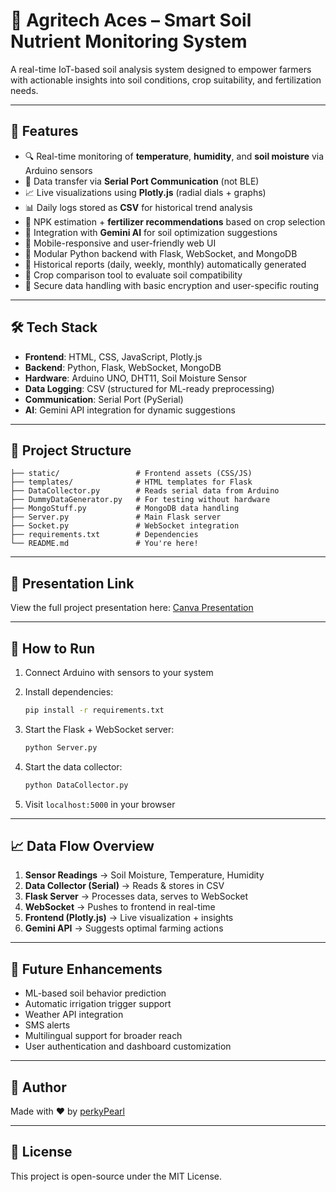 # 🌱 Agritech Aces – Smart Soil Nutrient Monitoring System

A real-time IoT-based soil analysis system designed to empower farmers with actionable insights into soil conditions, crop suitability, and fertilization needs.

---

## 🚀 Features

* 🔍 Real-time monitoring of **temperature**, **humidity**, and **soil moisture** via Arduino sensors
* 🔌 Data transfer via **Serial Port Communication** (not BLE)
* 📈 Live visualizations using **Plotly.js** (radial dials + graphs)
* 📊 Daily logs stored as **CSV** for historical trend analysis
* 🌾 NPK estimation + **fertilizer recommendations** based on crop selection
* 🤖 Integration with **Gemini AI** for soil optimization suggestions
* 📱 Mobile-responsive and user-friendly web UI
* 🧠 Modular Python backend with Flask, WebSocket, and MongoDB
* 📁 Historical reports (daily, weekly, monthly) automatically generated
* 🔄 Crop comparison tool to evaluate soil compatibility
* 🔐 Secure data handling with basic encryption and user-specific routing

---

## 🛠 Tech Stack

* **Frontend**: HTML, CSS, JavaScript, Plotly.js
* **Backend**: Python, Flask, WebSocket, MongoDB
* **Hardware**: Arduino UNO, DHT11, Soil Moisture Sensor
* **Data Logging**: CSV (structured for ML-ready preprocessing)
* **Communication**: Serial Port (PySerial)
* **AI**: Gemini API integration for dynamic suggestions

---

## 📂 Project Structure

```
├── static/                 # Frontend assets (CSS/JS)
├── templates/              # HTML templates for Flask
├── DataCollector.py        # Reads serial data from Arduino
├── DummyDataGenerator.py   # For testing without hardware
├── MongoStuff.py           # MongoDB data handling
├── Server.py               # Main Flask server
├── Socket.py               # WebSocket integration
├── requirements.txt        # Dependencies
└── README.md               # You're here!
```

---

## 📍 Presentation Link

View the full project presentation here: [Canva Presentation](https://www.canva.com/design/DAGUZzMTaY4/fuO9MAJ-_e5faTxo-IR8jg/edit?utm_content=DAGUZzMTaY4&utm_campaign=designshare&utm_medium=link2&utm_source=sharebutton)

---

## 🧪 How to Run

1. Connect Arduino with sensors to your system
2. Install dependencies:

   ```bash
   pip install -r requirements.txt
   ```
3. Start the Flask + WebSocket server:

   ```bash
   python Server.py
   ```
4. Start the data collector:

   ```bash
   python DataCollector.py
   ```
5. Visit `localhost:5000` in your browser

---

## 📈 Data Flow Overview

1. **Sensor Readings** → Soil Moisture, Temperature, Humidity
2. **Data Collector (Serial)** → Reads & stores in CSV
3. **Flask Server** → Processes data, serves to WebSocket
4. **WebSocket** → Pushes to frontend in real-time
5. **Frontend (Plotly.js)** → Live visualization + insights
6. **Gemini API** → Suggests optimal farming actions

---

## 🧠 Future Enhancements

* ML-based soil behavior prediction
* Automatic irrigation trigger support
* Weather API integration
* SMS alerts
* Multilingual support for broader reach
* User authentication and dashboard customization

---

## 👤 Author

Made with ❤️ by [perkyPearl](https://github.com/perkyPearl)

---

## 📄 License

This project is open-source under the MIT License.
